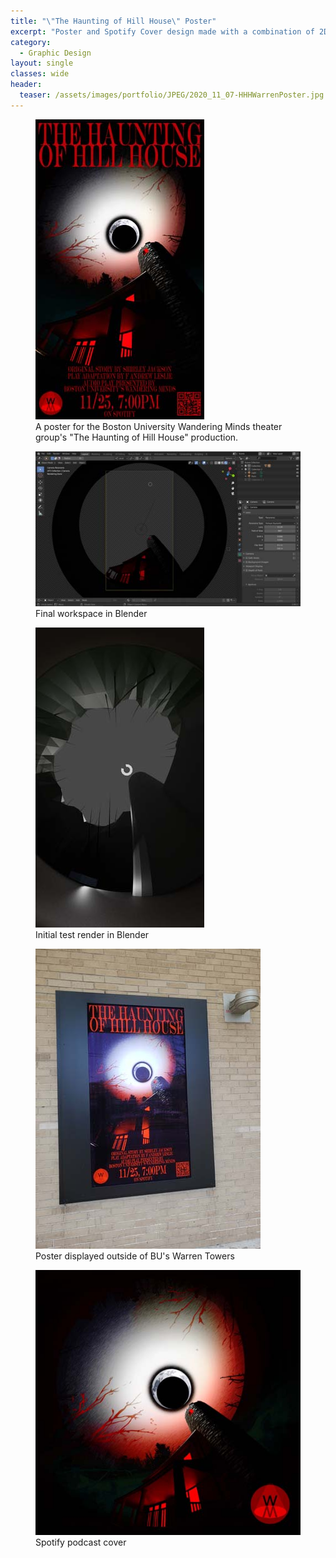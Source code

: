 ```yaml
---
title: "\"The Haunting of Hill House\" Poster"
excerpt: "Poster and Spotify Cover design made with a combination of 2D illustration and 3D rendering"
category:
  - Graphic Design
layout: single
classes: wide
header:
  teaser: /assets/images/portfolio/JPEG/2020_11_07-HHHWarrenPoster.jpg
---
```


<figure class="align-center">
	<a href="/assets/images/portfolio/JPEG/2020_11_07-HHHWarrenPoster.jpg"><img src="/assets/images/portfolio/JPEG/2020_11_07-HHHWarrenPoster.jpg"></a>
  <figcaption>A poster for the Boston University Wandering Minds theater group's "The Haunting of Hill House" production.</figcaption>
</figure>

<figure class="align-center">
	<a href="/assets/images/portfolio/JPEG/2020_11_07-blenderpreview.jpg"><img src="/assets/images/portfolio/JPEG/2020_11_07-blenderpreview.jpg"></a>
  <figcaption>Final workspace in Blender</figcaption>
</figure>

<figure class="align-center">
	<a href="/assets/images/portfolio/JPEG/2020_11_07-testrender.jpg"><img src="/assets/images/portfolio/JPEG/2020_11_07-testrender.jpg"></a>
  <figcaption>Initial test render in Blender</figcaption>
</figure>

<figure class="align-center">
	<a href="/assets/images/portfolio/JPEG/2020_11_07-PosterDisplay.jpg"><img src="/assets/images/portfolio/JPEG/2020_11_07-PosterDisplay.jpg"></a>
  <figcaption>Poster displayed outside of BU's Warren Towers</figcaption>
</figure>

<figure class="align-center">
	<a href="/assets/images/portfolio/JPEG/2020_11_07-HHHSpotify.jpg"><img src="/assets/images/portfolio/JPEG/2020_11_07-HHHSpotify.jpg"></a>
  <figcaption>Spotify podcast cover</figcaption>
</figure>
